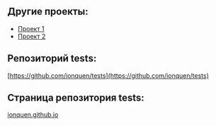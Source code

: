 ## Другие проекты:
* [Проект 1](https://regtool.net)
* [Проект 2](https://copypastas.ru)

## Репозиторий tests: 
[https://github.com/ionquen/tests](https://github.com/ionquen/tests)
## Страница репозитория tests: 
[ionquen.github.io](https://ionquen.github.io)

